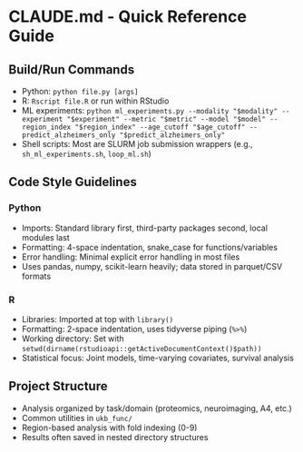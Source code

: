 # CLAUDE.md - Quick Reference Guide

## Build/Run Commands
- Python: `python file.py [args]`
- R: `Rscript file.R` or run within RStudio
- ML experiments: `python ml_experiments.py --modality "$modality" --experiment "$experiment" --metric "$metric" --model "$model" --region_index "$region_index" --age_cutoff "$age_cutoff" --predict_alzheimers_only "$predict_alzheimers_only"`
- Shell scripts: Most are SLURM job submission wrappers (e.g., `sh_ml_experiments.sh`, `loop_ml.sh`)

## Code Style Guidelines
### Python
- Imports: Standard library first, third-party packages second, local modules last
- Formatting: 4-space indentation, snake_case for functions/variables
- Error handling: Minimal explicit error handling in most files
- Uses pandas, numpy, scikit-learn heavily; data stored in parquet/CSV formats

### R
- Libraries: Imported at top with `library()`
- Formatting: 2-space indentation, uses tidyverse piping (`%>%`)
- Working directory: Set with `setwd(dirname(rstudioapi::getActiveDocumentContext()$path))`
- Statistical focus: Joint models, time-varying covariates, survival analysis

## Project Structure
- Analysis organized by task/domain (proteomics, neuroimaging, A4, etc.)
- Common utilities in `ukb_func/`
- Region-based analysis with fold indexing (0-9)
- Results often saved in nested directory structures